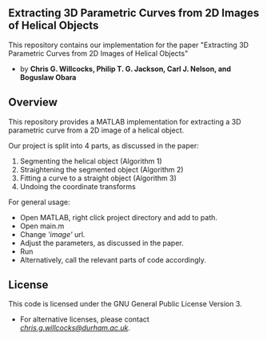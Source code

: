 ## Extracting 3D Parametric Curves from 2D Images of Helical Objects
This repository contains our implementation for the paper "Extracting 3D Parametric Curves from 2D Images of Helical Objects"

- by **Chris G. Willcocks, Philip T. G. Jackson, Carl J. Nelson, and Boguslaw Obara**

## Overview
This repository provides a MATLAB implementation for extracting a 3D parametric curve from a 2D image of a helical object.

Our project is split into 4 parts, as discussed in the paper:
 1. Segmenting the helical object (Algorithm 1)
 2. Straightening the segmented object (Algorithm 2)
 3. Fitting a curve to a straight object (Algorithm 3)
 4. Undoing the coordinate transforms

For general usage:
 - Open MATLAB, right click project directory and add to path.
 - Open main.m
 - Change *'image'* url.
 - Adjust the parameters, as discussed in the paper.
 - Run
  - Alternatively, call the relevant parts of code accordingly.

## License
This code is licensed under the GNU General Public License Version 3.

- For alternative licenses, please contact *chris.g.willcocks@durham.ac.uk*.
